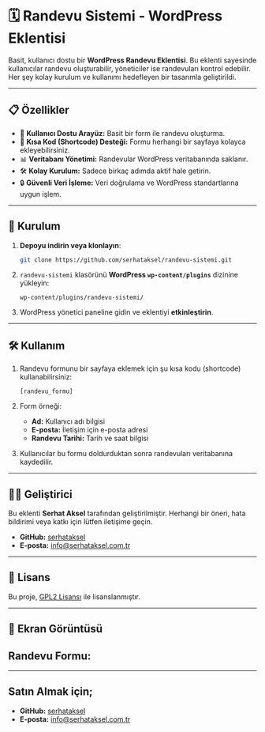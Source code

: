 
# 🗓️ Randevu Sistemi - WordPress Eklentisi

Basit, kullanıcı dostu bir **WordPress Randevu Eklentisi**. Bu eklenti sayesinde kullanıcılar randevu oluşturabilir, yöneticiler ise randevuları kontrol edebilir. Her şey kolay kurulum ve kullanımı hedefleyen bir tasarımla geliştirildi. 

---

## 📋 Özellikler

- 🌟 **Kullanıcı Dostu Arayüz:** Basit bir form ile randevu oluşturma.
- 📅 **Kısa Kod (Shortcode) Desteği:** Formu herhangi bir sayfaya kolayca ekleyebilirsiniz.
- 📊 **Veritabanı Yönetimi:** Randevular WordPress veritabanında saklanır.
- 🛠️ **Kolay Kurulum:** Sadece birkaç adımda aktif hale getirin.
- 🔒 **Güvenli Veri İşleme:** Veri doğrulama ve WordPress standartlarına uygun işlem.

---

## 🚀 Kurulum

1. **Depoyu indirin veya klonlayın**:
   ```bash
   git clone https://github.com/serhataksel/randevu-sistemi.git
   ```

2. `randevu-sistemi` klasörünü **WordPress `wp-content/plugins`** dizinine yükleyin:
   ```
   wp-content/plugins/randevu-sistemi/
   ```

3. WordPress yönetici paneline gidin ve eklentiyi **etkinleştirin**.

---

## 🛠️ Kullanım

1. Randevu formunu bir sayfaya eklemek için şu kısa kodu (shortcode) kullanabilirsiniz:
   ```plaintext
   [randevu_formu]
   ```

2. Form örneği:
   - **Ad:** Kullanıcı adı bilgisi
   - **E-posta:** İletişim için e-posta adresi
   - **Randevu Tarihi:** Tarih ve saat bilgisi

3. Kullanıcılar bu formu doldurduktan sonra randevuları veritabanına kaydedilir.

---

## 👨‍💻 Geliştirici

Bu eklenti **Serhat Aksel** tarafından geliştirilmiştir. Herhangi bir öneri, hata bildirimi veya katkı için lütfen iletişime geçin.

- **GitHub:** [serhataksel](https://github.com/serhataksel)
- **E-posta:** info@serhataksel.com.tr

---

## 📜 Lisans

Bu proje, [GPL2 Lisansı](https://www.gnu.org/licenses/gpl-2.0.html) ile lisanslanmıştır.

---

## 🎉 Ekran Görüntüsü

**Randevu Formu:**
-

---

## Satın Almak için;

- **GitHub:** [serhataksel](https://github.com/serhataksel)
- **E-posta:** info@serhataksel.com.tr
